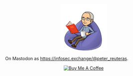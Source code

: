 

<p align="center">
  <img src="https://raw.githubusercontent.com/reuteras/reuteras/main/images/profile.png" alt="Profile picture" style="width: 150px; height: auto;"/>
</p>

<p>
On Mastodon as <a rel="me" href="https://infosec.exchange/@peter_reuteras">https://infosec.exchange/@peter_reuteras</a>.
</p>

<p align="center">
    <a href="https://www.buymeacoffee.com/reuteras" target="_blank"><img src="https://cdn.buymeacoffee.com/buttons/v2/default-yellow.png" alt="Buy Me A Coffee" style="height: 60px !important;width: 217px !important;" ></a>
</p>

  [inf]: https://infosec.exchange/
  [mas]: https://mastodon.social/

